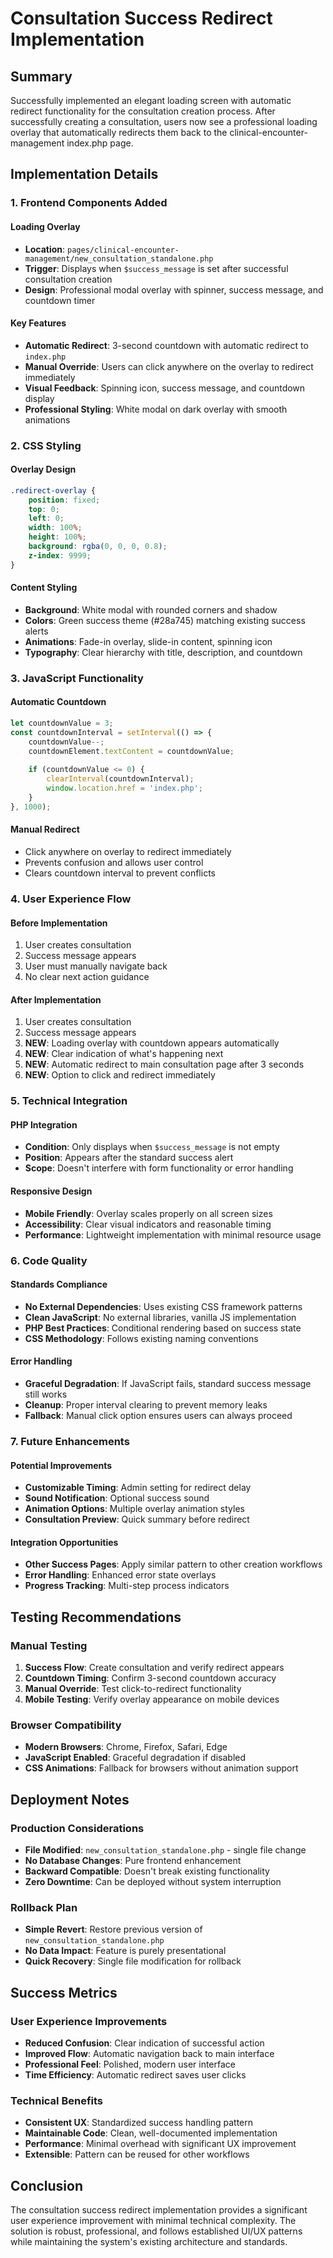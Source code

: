 # Consultation Success Redirect Implementation

## Summary
Successfully implemented an elegant loading screen with automatic redirect functionality for the consultation creation process. After successfully creating a consultation, users now see a professional loading overlay that automatically redirects them back to the clinical-encounter-management index.php page.

## Implementation Details

### 1. Frontend Components Added

#### Loading Overlay
- **Location**: `pages/clinical-encounter-management/new_consultation_standalone.php`
- **Trigger**: Displays when `$success_message` is set after successful consultation creation
- **Design**: Professional modal overlay with spinner, success message, and countdown timer

#### Key Features
- **Automatic Redirect**: 3-second countdown with automatic redirect to `index.php`
- **Manual Override**: Users can click anywhere on the overlay to redirect immediately
- **Visual Feedback**: Spinning icon, success message, and countdown display
- **Professional Styling**: White modal on dark overlay with smooth animations

### 2. CSS Styling

#### Overlay Design
```css
.redirect-overlay {
    position: fixed;
    top: 0;
    left: 0;
    width: 100%;
    height: 100%;
    background: rgba(0, 0, 0, 0.8);
    z-index: 9999;
}
```

#### Content Styling
- **Background**: White modal with rounded corners and shadow
- **Colors**: Green success theme (#28a745) matching existing success alerts
- **Animations**: Fade-in overlay, slide-in content, spinning icon
- **Typography**: Clear hierarchy with title, description, and countdown

### 3. JavaScript Functionality

#### Automatic Countdown
```javascript
let countdownValue = 3;
const countdownInterval = setInterval(() => {
    countdownValue--;
    countdownElement.textContent = countdownValue;
    
    if (countdownValue <= 0) {
        clearInterval(countdownInterval);
        window.location.href = 'index.php';
    }
}, 1000);
```

#### Manual Redirect
- Click anywhere on overlay to redirect immediately
- Prevents confusion and allows user control
- Clears countdown interval to prevent conflicts

### 4. User Experience Flow

#### Before Implementation
1. User creates consultation
2. Success message appears
3. User must manually navigate back
4. No clear next action guidance

#### After Implementation
1. User creates consultation
2. Success message appears
3. **NEW**: Loading overlay with countdown appears automatically
4. **NEW**: Clear indication of what's happening next
5. **NEW**: Automatic redirect to main consultation page after 3 seconds
6. **NEW**: Option to click and redirect immediately

### 5. Technical Integration

#### PHP Integration
- **Condition**: Only displays when `$success_message` is not empty
- **Position**: Appears after the standard success alert
- **Scope**: Doesn't interfere with form functionality or error handling

#### Responsive Design
- **Mobile Friendly**: Overlay scales properly on all screen sizes
- **Accessibility**: Clear visual indicators and reasonable timing
- **Performance**: Lightweight implementation with minimal resource usage

### 6. Code Quality

#### Standards Compliance
- **No External Dependencies**: Uses existing CSS framework patterns
- **Clean JavaScript**: No external libraries, vanilla JS implementation
- **PHP Best Practices**: Conditional rendering based on success state
- **CSS Methodology**: Follows existing naming conventions

#### Error Handling
- **Graceful Degradation**: If JavaScript fails, standard success message still works
- **Cleanup**: Proper interval clearing to prevent memory leaks
- **Fallback**: Manual click option ensures users can always proceed

### 7. Future Enhancements

#### Potential Improvements
- **Customizable Timing**: Admin setting for redirect delay
- **Sound Notification**: Optional success sound
- **Animation Options**: Multiple overlay animation styles
- **Consultation Preview**: Quick summary before redirect

#### Integration Opportunities
- **Other Success Pages**: Apply similar pattern to other creation workflows
- **Error Handling**: Enhanced error state overlays
- **Progress Tracking**: Multi-step process indicators

## Testing Recommendations

### Manual Testing
1. **Success Flow**: Create consultation and verify redirect appears
2. **Countdown Timing**: Confirm 3-second countdown accuracy
3. **Manual Override**: Test click-to-redirect functionality
4. **Mobile Testing**: Verify overlay appearance on mobile devices

### Browser Compatibility
- **Modern Browsers**: Chrome, Firefox, Safari, Edge
- **JavaScript Enabled**: Graceful degradation if disabled
- **CSS Animations**: Fallback for browsers without animation support

## Deployment Notes

### Production Considerations
- **File Modified**: `new_consultation_standalone.php` - single file change
- **No Database Changes**: Pure frontend enhancement
- **Backward Compatible**: Doesn't break existing functionality
- **Zero Downtime**: Can be deployed without system interruption

### Rollback Plan
- **Simple Revert**: Restore previous version of `new_consultation_standalone.php`
- **No Data Impact**: Feature is purely presentational
- **Quick Recovery**: Single file modification for rollback

## Success Metrics

### User Experience Improvements
- **Reduced Confusion**: Clear indication of successful action
- **Improved Flow**: Automatic navigation back to main interface
- **Professional Feel**: Polished, modern user interface
- **Time Efficiency**: Automatic redirect saves user clicks

### Technical Benefits
- **Consistent UX**: Standardized success handling pattern
- **Maintainable Code**: Clean, well-documented implementation
- **Performance**: Minimal overhead with significant UX improvement
- **Extensible**: Pattern can be reused for other workflows

## Conclusion

The consultation success redirect implementation provides a significant user experience improvement with minimal technical complexity. The solution is robust, professional, and follows established UI/UX patterns while maintaining the system's existing architecture and standards.